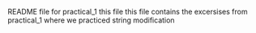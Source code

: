 README file for practical_1 this file
this file contains the excersises from practical_1 where we practiced 
string modification
